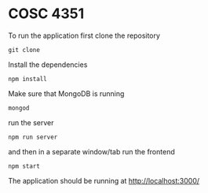 # COSC 4351


To run the application first clone the repository
```
git clone 
```

Install the dependencies
```
npm install
```
Make sure that MongoDB is running
```
mongod
```
run the server
```
npm run server
```
and then in a separate window/tab run the frontend
```
npm start
```
The application should be running at [http://localhost:3000/](http://localhost:3000/)
